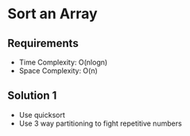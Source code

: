 # Sort an Array

## Requirements

- Time Complexity: O(nlogn)
- Space Complexity: O(n)

## Solution 1

- Use quicksort
- Use 3 way partitioning to fight repetitive numbers
